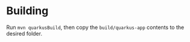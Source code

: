 # Building 

Run `mvn quarkusBuild`, then copy the `build/quarkus-app` contents to the desired folder.
